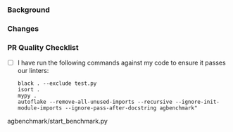 ### Background

<!-- Provide a concise overview of the rationale behind this change. Include relevant context, prior discussions, or links to related issues. Ensure that the change aligns with the project's overall direction. -->

### Changes

<!-- Describe the specific, focused change made in this pull request. Detail the modifications clearly and avoid any unrelated or "extra" changes. -->

### PR Quality Checklist

- [ ] I have run the following commands against my code to ensure it passes our linters:
  ```shell
  black . --exclude test.py
  isort .
  mypy .
  autoflake --remove-all-unused-imports --recursive --ignore-init-module-imports --ignore-pass-after-docstring agbenchmark"
agbenchmark/start_benchmark.py
  ```
